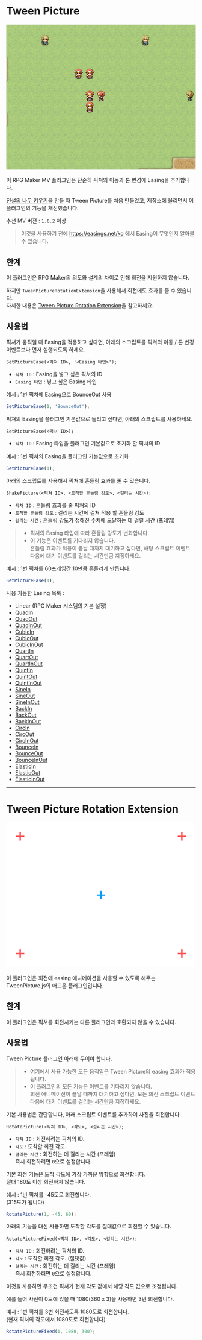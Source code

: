 # Tween Picture

![preview](./preview.gif)

이 RPG Maker MV 플러그인은 단순히 픽쳐의 이동과 톤 변경에 Easing을 추가합니다.

[전설의 나무 키우기](http://galtgame.com)을 만들 때 Tween Picture를 처음 만들었고, 저장소에 올리면서 이 플러그인의 기능을 개선했습니다.

추천 MV 버전 : `1.6.2` 이상

> 이것을 사용하기 전에 https://easings.net/ko 에서 Easing이 무엇인지 알아볼 수 있습니다.

## 한계

이 플러그인은 RPG Maker의 의도와 설계의 차이로 인해 회전을 지원하지 않습니다.

하지만 `TweenPictureRotationExtension`을 사용해서 회전에도 효과를 줄 수 있습니다.  
자세한 내용은 [Tween Picture Rotation Extension](#tween-picture-rotation-extension)을 참고하세요.

## 사용법

픽쳐가 움직일 때 Easing을 적용하고 싶다면, 아래의 스크립트를 픽쳐의 이동 / 톤 변경 이벤트보다 먼저 실행되도록 하세요.

```
SetPictureEase(<픽쳐 ID>, '<Easing 타입>');
```

- `픽쳐 ID`  : Easing을 넣고 싶은 픽쳐의 ID
- `Easing 타입` : 넣고 싶은 Easing 타입

예시 : 1번 픽쳐에 Easing으로 BounceOut 사용
```js
SetPictureEase(1, 'BounceOut');
```

픽쳐의 Easing을 플러그인 기본값으로 돌리고 싶다면, 아래의 스크립트를 사용하세요.

```
SetPictureEase(<픽쳐 ID>);
```

- `픽쳐 ID` : Easing 타입을 플러그인 기본값으로 초기화 할 픽쳐의 ID

예시 : 1번 픽쳐의 Easing을 플러그인 기본값으로 초기화
```js
SetPictureEase(1);
```


아래의 스크립트를 사용해서 픽쳐에 흔들림 효과를 줄 수 있습니다.

```
ShakePicture(<픽쳐 ID>, <도착할 흔들림 강도>, <걸리는 시간>);
```

- `픽쳐 ID` : 흔들림 효과를 줄 픽쳐의 ID
- `도착할 흔들림 강도` : 걸리는 시간에 걸쳐 적용 할 흔들림 강도
- `걸리는 시간` : 흔들림 강도가 정해진 수치에 도달하는 데 걸릴 시간 (프레임)
> * 픽쳐의 Easing 타입에 따라 흔들림 강도가 변화합니다.  
> * 이 기능은 이벤트를 기다리지 않습니다.  
     흔들림 효과가 적용이 끝날 때까지 대기하고 싶다면, 해당 스크립트 이벤트 다음에 대기 이벤트를 걸리는 시간만큼 지정하세요.

예시 : 1번 픽쳐를 60프레임간 10만큼 흔들리게 만듭니다.
```js
SetPictureEase(1);
```


사용 가능한 Easing 목록 :

- Linear (RPG Maker 시스템의 기본 설정)
- [QuadIn](https://easings.net/ko#easeInQuad)
- [QuadOut](https://easings.net/ko#easeOutQuad)
- [QuadInOut](https://easings.net/ko#easeInOutQuad)
- [CubicIn](https://easings.net/ko#easeInCubic)
- [CubicOut](https://easings.net/ko#easeOutCubic)
- [CubicInOut](https://easings.net/ko#easeInOutCubic)
- [QuartIn](https://easings.net/ko#easeInQuart)
- [QuartOut](https://easings.net/ko#easeOutQuart)
- [QuartInOut](https://easings.net/ko#easeInOutQuart)
- [QuintIn](https://easings.net/ko#easeInQuint)
- [QuintOut](https://easings.net/ko#easeOutQuint)
- [QuintInOut](https://easings.net/ko#easeInOutQuint)
- [SineIn](https://easings.net/ko#easeInSine)
- [SineOut](https://easings.net/ko#easeOutSine)
- [SineInOut](https://easings.net/ko#easeInOutSine)
- [BackIn](https://easings.net/ko#easeInBack)
- [BackOut](https://easings.net/ko#easeOutBack)
- [BackInOut](https://easings.net/ko#easeInOutBack)
- [CircIn](https://easings.net/ko#easeInCirc)
- [CircOut](https://easings.net/ko#easeOutCirc)
- [CircInOut](https://easings.net/ko#easeInOutCirc)
- [BounceIn](https://easings.net/ko#easeInBounce)
- [BounceOut](https://easings.net/ko#easeOutBounce)
- [BounceInOut](https://easings.net/ko#easeInOutBounce)
- [ElasticIn](https://easings.net/ko#easeInElastic)
- [ElasticOut](https://easings.net/ko#easeOutElastic)
- [ElasticInOut](https://easings.net/ko#easeInOutElastic)

---

# Tween Picture Rotation Extension

![preview](./rotation-extension.gif)

이 플러그인은 회전에 easing 애니메이션을 사용할 수 있도록 해주는 TweenPicture.js의 애드온 플러그인입니다.

## 한계

이 플러그인은 픽쳐를 회전시키는 다른 플러그인과 호환되지 않을 수 있습니다.

## 사용법

Tween Picture 플러그인 아래에 두어야 합니다.

> * 여기에서 사용 가능한 모든 움직임은 Tween Picture의 easing 효과가 적용됩니다.
> * 이 플러그인의 모든 기능은 이벤트를 기다리지 않습니다.  
     회전 애니메이션이 끝날 때까지 대기하고 싶다면, 모든 회전 스크립트 이벤트 다음에 대기 이벤트를 걸리는 시간만큼 지정하세요.

기본 사용법은 간단합니다, 아래 스크립트 이벤트를 추가하여 사진을 회전합니다.

```
RotatePicture(<픽쳐 ID>, <각도>, <걸리는 시간>);
```

- `픽쳐 ID` : 회전하려는 픽쳐의 ID.
- `각도` : 도착할 회전 각도.
- `걸리는 시간` : 회전하는 데 걸리는 시간 (프레임)  
  즉시 회전하려면 `0`으로 설정합니다.

기본 회전 기능은 도착 각도에 가장 가까운 방향으로 회전합니다.  
절대 180도 이상 회전하지 않습니다.

예시 : 1번 픽쳐를 -45도로 회전합니다.  
(315도가 됩니다)
```js
RotatePicture(1, -45, 60);
```

아래의 기능을 대신 사용하면 도착할 각도를 절대값으로 회전할 수 있습니다.

```
RotatePictureFixed(<픽쳐 ID>, <각도>, <걸리는 시간>);
```

- `픽쳐 ID` : 회전하려는 픽쳐의 ID.
- `각도` : 도착할 회전 각도. (절댓값)
- `걸리는 시간` : 회전하는 데 걸리는 시간 (프레임)  
  즉시 회전하려면 `0`으로 설정합니다.

이것을 사용하면 무조건 픽쳐가 현재 각도 값에서 해당 각도 값으로 조정됩니다.

예를 들어 사진이 0도에 있을 때 1080(360 x 3)을 사용하면 3번 회전합니다.

예시 : 1번 픽쳐를 3번 회전하도록 1080도로 회전합니다.  
(현재 픽처의 각도에서 1080도로 회전합니다)
```js
RotatePictureFixed(1, 1080, 300);
```